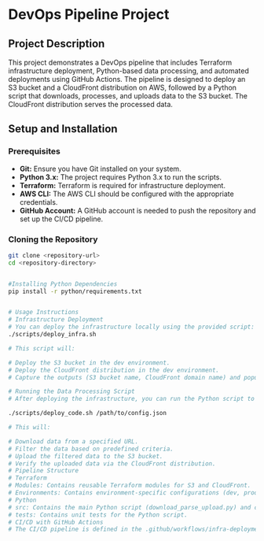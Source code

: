 # DevOps Pipeline Project

## Project Description

This project demonstrates a DevOps pipeline that includes Terraform infrastructure deployment, Python-based data processing, and automated deployments using GitHub Actions. The pipeline is designed to deploy an S3 bucket and a CloudFront distribution on AWS, followed by a Python script that downloads, processes, and uploads data to the S3 bucket. The CloudFront distribution serves the processed data.

## Setup and Installation

### Prerequisites
- **Git:** Ensure you have Git installed on your system.
- **Python 3.x:** The project requires Python 3.x to run the scripts.
- **Terraform:** Terraform is required for infrastructure deployment.
- **AWS CLI:** The AWS CLI should be configured with the appropriate credentials.
- **GitHub Account:** A GitHub account is needed to push the repository and set up the CI/CD pipeline.

### Cloning the Repository
```bash
git clone <repository-url>
cd <repository-directory>


#Installing Python Dependencies
pip install -r python/requirements.txt


# Usage Instructions
# Infrastructure Deployment
# You can deploy the infrastructure locally using the provided script:
./scripts/deploy_infra.sh

# This script will:

# Deploy the S3 bucket in the dev environment.
# Deploy the CloudFront distribution in the dev environment.
# Capture the outputs (S3 bucket name, CloudFront domain name) and populate the config.json file.

# Running the Data Processing Script
# After deploying the infrastructure, you can run the Python script to process and upload data:

./scripts/deploy_code.sh /path/to/config.json

# This will:

# Download data from a specified URL.
# Filter the data based on predefined criteria.
# Upload the filtered data to the S3 bucket.
# Verify the uploaded data via the CloudFront distribution.
# Pipeline Structure
# Terraform
# Modules: Contains reusable Terraform modules for S3 and CloudFront.
# Environments: Contains environment-specific configurations (dev, prod).
# Python
# src: Contains the main Python script (download_parse_upload.py) and configuration (config.json).
# tests: Contains unit tests for the Python script.
# CI/CD with GitHub Actions
# The CI/CD pipeline is defined in the .github/workflows/infra-deployment.yml and .github/workflows/code-deployment.yml files. It automates the deployment of infrastructure and the execution of the Python script.

